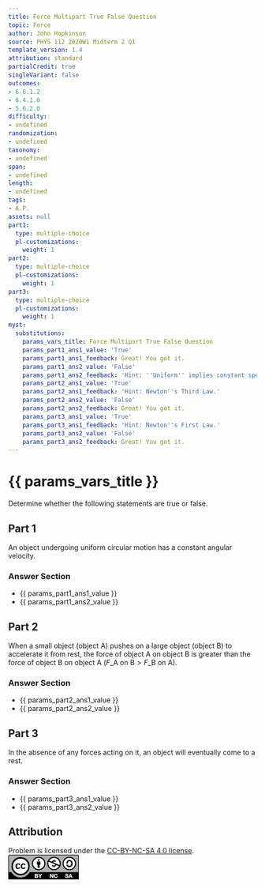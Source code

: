 ```yaml
---
title: Force Multipart True False Question
topic: Force
author: John Hopkinson
source: PHYS 112 2020W1 Midterm 2 Q1
template_version: 1.4
attribution: standard
partialCredit: true
singleVariant: false
outcomes:
- 6.6.1.2
- 6.4.1.0
- 5.6.2.0
difficulty:
- undefined
randomization:
- undefined
taxonomy:
- undefined
span:
- undefined
length:
- undefined
tags:
- A.P.
assets: null
part1:
  type: multiple-choice
  pl-customizations:
    weight: 1
part2:
  type: multiple-choice
  pl-customizations:
    weight: 1
part3:
  type: multiple-choice
  pl-customizations:
    weight: 1
myst:
  substitutions:
    params_vars_title: Force Multipart True False Question
    params_part1_ans1_value: 'True'
    params_part1_ans1_feedback: Great! You got it.
    params_part1_ans2_value: 'False'
    params_part1_ans2_feedback: 'Hint: ''Uniform'' implies constant speed.'
    params_part2_ans1_value: 'True'
    params_part2_ans1_feedback: 'Hint: Newton''s Third Law.'
    params_part2_ans2_value: 'False'
    params_part2_ans2_feedback: Great! You got it.
    params_part3_ans1_value: 'True'
    params_part3_ans1_feedback: 'Hint: Newton''s First Law.'
    params_part3_ans2_value: 'False'
    params_part3_ans2_feedback: Great! You got it.
---
```

# {{ params_vars_title }}
Determine whether the following statements are true or false.

## Part 1

An object undergoing uniform circular motion has a constant angular velocity.

### Answer Section

- {{ params_part1_ans1_value }}
- {{ params_part1_ans2_value }}

## Part 2

When a small object (object A) pushes on a large object (object B) to accelerate it from rest, the force of object A on object B is greater than the force of object B on object A ($F\_{\text{A on B}} > F\_{\text{B on A}}$).

### Answer Section

- {{ params_part2_ans1_value }}
- {{ params_part2_ans2_value }}

## Part 3

In the absence of any forces acting on it, an object will eventually come to a rest.

### Answer Section

- {{ params_part3_ans1_value }}
- {{ params_part3_ans2_value }}

## Attribution

Problem is licensed under the [CC-BY-NC-SA 4.0 license](https://creativecommons.org/licenses/by-nc-sa/4.0/).<br> ![The Creative Commons 4.0 license requiring attribution-BY, non-commercial-NC, and share-alike-SA license.](https://raw.githubusercontent.com/firasm/bits/master/by-nc-sa.png)